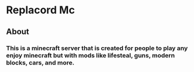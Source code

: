 # Replacord Mc

## About

### This is a minecraft server that is created for people to play any enjoy minecraft but with mods like lifesteal, guns, modern blocks, cars, and more.

